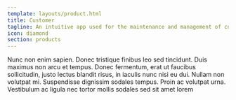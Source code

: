 ```yaml
---
template: layouts/product.html
title: Customer
tagline: An intuitive app used for the maintenance and management of customer, account and agreement information
icon: diamond
section: products
---
```


Nunc non enim sapien. Donec tristique finibus leo sed tincidunt. Duis maximus non arcu et tempus. Donec fermentum, erat ut faucibus sollicitudin, justo lectus blandit risus, in iaculis nunc nisi eu dui. Nullam non volutpat mi. Suspendisse dignissim sodales tempus. Proin ac volutpat urna. Vestibulum ac ligula nec tortor mollis sodales sed sit amet lorem
